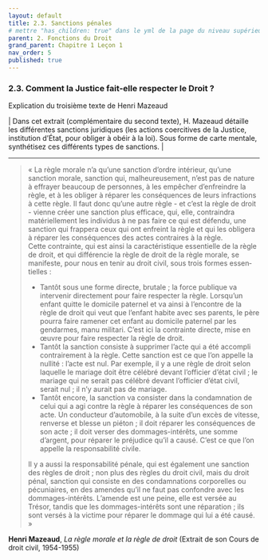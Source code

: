 ```yaml
---
layout: default
title: 2.3. Sanctions pénales
# mettre "has_children: true" dans le yml de la page du niveau supérieur
parent: 2. Fonctions du Droit
grand_parent: Chapitre 1 Leçon 1
nav_order: 5
published: true
---
```

### 2.3. Comment la Justice fait-elle respecter le Droit ?
Explication du troisième texte de Henri Mazeaud

 | Dans cet extrait (complémentaire du second texte), H. Mazeaud détaille les différentes sanctions juridiques (les actions coercitives de la Justice, institution d’État, pour obliger à obéir à la loi). Sous forme de carte mentale, synthétisez ces différents types de sanctions. |  

---

> « La règle morale n’a qu’une sanction d’ordre intérieur, qu’une sanction morale, sanction qui, malheureusement, n’est pas de nature à effrayer beaucoup de personnes, à les empêcher d’enfreindre la règle, et à les obliger à réparer les conséquences de leurs infractions à cette règle. Il faut donc qu’une autre règle - et c’est la règle de droit - vienne créer une sanction plus efficace, qui, elle, contraindra matériellement les individus à ne pas faire ce qui est défendu, une sanction qui frappera ceux qui ont enfreint la règle et qui les obligera à réparer les conséquences des actes contraires à la règle.  
> Cette contrainte, qui est ainsi la caractéristique essentielle de la règle de droit, et qui différencie la règle de droit de la règle morale, se manifeste, pour nous en tenir au droit civil, sous trois formes essen­tielles :  
> 
> - Tantôt sous une forme directe, brutale ; la force publique va intervenir directement pour faire respecter la règle. Lorsqu’un enfant quitte le domicile paternel et va ainsi à l’encontre de la règle de droit qui veut que l’enfant habite avec ses parents, le père pourra faire ramener cet enfant au domicile paternel par les gendarmes, manu militari. C’est ici la contrainte directe, mise en œuvre pour faire respecter la règle de droit.  
> - Tantôt la sanction consiste à supprimer l’acte qui a été accompli contrairement à la règle. Cette sanction est ce que l’on appelle la nullité : l’acte est nul. Par exemple, il y a une règle de droit selon laquelle le mariage doit être célébré devant l’officier d’état civil ; le mariage qui ne serait pas célébré devant l’officier d’état civil, serait nul ; il n’y aurait pas de mariage.  
> - Tantôt encore, la sanction va consister dans la condamnation de celui qui a agi contre la règle à réparer les conséquences de son acte. Un conducteur d’automobile, à la suite d’un excès de vitesse, renverse et blesse un piéton ; il doit réparer les conséquences de son acte ; il doit verser des dommages-intérêts, une somme d’argent, pour réparer le préjudice qu’il a causé. C’est ce que l’on appelle la responsabilité civile.  
> 
> Il y a aussi la responsabilité pénale, qui est également une sanction des règles de droit ; non plus des règles du droit civil, mais du droit pénal, sanction qui consiste en des condamnations corporelles ou pécuniaires, en des amendes qu’il ne faut pas confondre avec les dommages-intérêts. L’amende est une peine, elle est versée au Trésor, tandis que les dommages-intérêts sont une réparation ; ils sont versés à la victime pour réparer le dommage qui lui a été causé. »

**Henri Mazeaud**, *La règle morale et la règle de droit* (Extrait de son Cours de droit civil, 1954-1955) 
